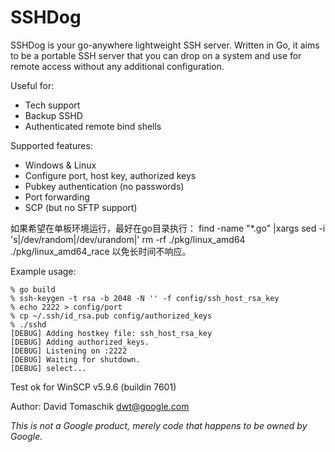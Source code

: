 # SSHDog

SSHDog is your go-anywhere lightweight SSH server.  Written in Go, it aims
to be a portable SSH server that you can drop on a system and use for remote
access without any additional configuration.

Useful for:

* Tech support
* Backup SSHD
* Authenticated remote bind shells

Supported features:

* Windows & Linux
* Configure port, host key, authorized keys
* Pubkey authentication (no passwords)
* Port forwarding
* SCP (but no SFTP support)

如果希望在单板环境运行，最好在go目录执行：
find -name "*.go" |xargs sed -i 's|/dev/random|/dev/urandom|'
rm -rf ./pkg/linux_amd64 ./pkg/linux_amd64_race
以免长时间不响应。

Example usage:

```
% go build
% ssh-keygen -t rsa -b 2048 -N '' -f config/ssh_host_rsa_key
% echo 2222 > config/port
% cp ~/.ssh/id_rsa.pub config/authorized_keys
% ./sshd
[DEBUG] Adding hostkey file: ssh_host_rsa_key
[DEBUG] Adding authorized_keys.
[DEBUG] Listening on :2222
[DEBUG] Waiting for shutdown.
[DEBUG] select...
```


Test ok for WinSCP v5.9.6 (buildin 7601)

Author: David Tomaschik <dwt@google.com>

*This is not a Google product, merely code that happens to be owned by Google.*



